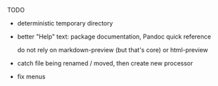 TODO

-   deterministic temporary directory

-   better "Help" text: package documentation, Pandoc quick reference

    do not rely on markdown-preview (but that's core) or html-preview
    
-   catch file being renamed / moved, then create new processor

-   fix menus
